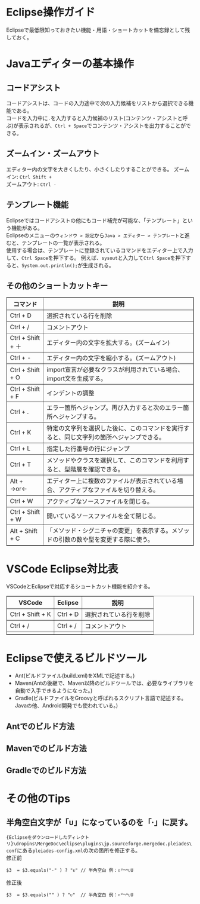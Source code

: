 # Eclipse操作ガイド
Eclipseで最低限知っておきたい機能・用語・ショートカットを備忘録として残しておく。

# Javaエディターの基本操作
## コードアシスト
コードアシストは、コードの入力途中で次の入力候補をリストから選択できる機能である。<br>
コードを入力中に`.`を入力すると入力候補のリスト(コンテンツ・アシストと呼ぶ)が表示されるが、`Ctrl + Space`でコンテンツ・アシストを出力することができる。

## ズームイン・ズームアウト
エディター内の文字を大きくしたり、小さくしたりすることができる。
ズームイン: `Ctrl Shift +`<br>
ズームアウト: `Ctrl -`

## テンプレート機能
Eclipseではコードアシストの他にもコード補完が可能な、「テンプレート」という機能がある。<br>
Eclipseのメニューの`ウィンドウ > 設定`から`Java > エディター > テンプレート`と進むと、テンプレートの一覧が表示される。<br>
使用する場合は、テンプレートに登録されているコマンドをエディター上で入力して、`Ctrl Space`を押下する。
例えば、`sysout`と入力して`Ctrl Space`を押下すると、`System.out.println();`が生成される。

## その他のショートカットキー
<table border="1">
<tr>
  <th style="text-align:center;">コマンド</th>
  <th style="text-align:center;">説明</th>
</tr>
<tr>
  <td>Ctrl + D</td>
  <td>選択されている行を削除</td>
</tr>
<tr>
  <td>Ctrl + /</td>
  <td>コメントアウト</td>
</tr>
<tr>
  <td>Ctrl + Shift + ＋</td>
  <td>エディター内の文字を拡大する。(ズームイン)</td>
</tr>
<tr>
  <td>Ctrl + -</td>
  <td>エディター内の文字を縮小する。(ズームアウト)</td>
</tr>
<tr>
  <td>Ctrl + Shift + O</td>
  <td>import宣言が必要なクラスが利用されている場合、import文を生成する。</td>
</tr>
<tr>
  <td>Ctrl + Shift + F</td>
  <td>インデントの調整</td>
</tr>
<tr>
  <td>Ctrl + .</td>
  <td>エラー箇所へジャンプ。再び入力すると次のエラー箇所へジャンプする。</td>
</tr>
<tr>
<tr>
  <td>Ctrl + K</td>
  <td>特定の文字列を選択した後に、このコマンドを実行すると、同じ文字列の箇所へジャンプできる。</td>
</tr>
<tr>
  <td>Ctrl + L</td>
  <td>指定した行番号の行にジャンプ</td>
</tr>
<tr>
  <td>Ctrl + T</td>
  <td>メソッドやクラスを選択して、このコマンドを利用すると、型階層を確認できる。</td>
</tr>
  <td>Alt + →or←</td>
  <td>エディター上に複数のファイルが表示されている場合、アクティブなファイルを切り替える。</td>
</tr>
<tr>
  <td>Ctrl + W</td>
  <td>アクティブなソースファイルを閉じる。</td>
</tr>
<tr>
  <td>Ctrl + Shift + W</td>
  <td>開いているソースファイルを全て閉じる。</td>
</tr>
<tr>
  <td>Alt + Shift + C</td>
  <td>「メソッド・シグニチャの変更」を表示する。メソッドの引数の数や型を変更する際に使う。</td>
</tr>
<!-- <tr>
  <td></td>
  <td></td>
</tr> -->
</table>

# VSCode Eclipse対比表
VSCodeとEclipseで対応するショートカット機能を紹介する。

<table border="1">
<tr>
  <th style="text-align:center;">VSCode</th>
  <th style="text-align:center;">Eclipse</th>
  <th style="text-align:center;">説明</th>
</tr>
<tr>
  <td>Ctrl + Shift + K</td>
  <td>Ctrl + D</td>
  <td>選択されている行を削除</td>
</tr>
<tr>
  <td>Ctrl + /</td>
  <td>Ctrl + /</td>
  <td>コメントアウト</td>
</tr>
<tr>
  <td></td>
  <td></td>
  <td></td>
</tr>
</table>

# Eclipseで使えるビルドツール
- Ant(ビルドファイル(build.xml)をXMLで記述する。)
- Maven(Antの後継で、Maven以降のビルドツールでは、必要なライブラリを自動で入手できるようになった。)
- Gradle(ビルドファイルをGroovyと呼ばれるスクリプト言語で記述する。Javaの他、Android開発でも使われている。)

## Antでのビルド方法

## Mavenでのビルド方法

## Gradleでのビルド方法

# その他のTips
## 半角空白文字が「ᴜ」になっているのを「·」に戻す。
`{Eclipseをダウンロードしたディレクトリ}\dropins\MergeDoc\eclipse\plugins\jp.sourceforge.mergedoc.pleiades\conf`にある`pleiades-config.xml`の次の箇所を修正する。<br>
修正前
```
$3	= $3.equals("·" ) ? "ᴜ"	// 半角空白 例：▫ᵁᐡᶸᓑᴜՍ
```

修正後
```
$3	= $3.equals("" ) ? "ᴜ"	// 半角空白 例：▫ᵁᐡᶸᓑᴜՍ
```
